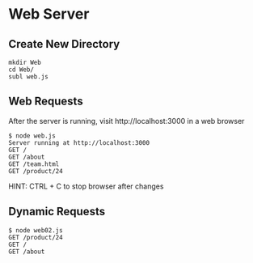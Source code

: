 # Web Server

Create New Directory
--------------------

```
mkdir Web
cd Web/
subl web.js
```

Web Requests
------------

After the server is running, visit http://localhost:3000 in a web browser

```
$ node web.js
Server running at http://localhost:3000
GET /
GET /about
GET /team.html
GET /product/24
```

HINT: CTRL + C to stop browser after changes

Dynamic Requests
----------------

```
$ node web02.js
GET /product/24
GET /
GET /about
```